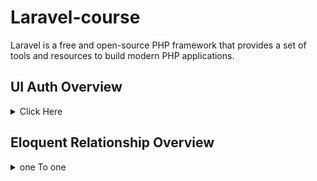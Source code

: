# Laravel-course
 Laravel is a free and open-source PHP framework that provides a set of tools and resources to build modern PHP applications.
## UI Auth Overview

<details>
<summary>Click Here </summary>

1. how to work laravel ui auth
2. how to work middleware
</details>

## Eloquent Relationship Overview

<details>
<summary>one To one </summary>

1. how to work laravel ui auth
2. how to work middleware
</details>